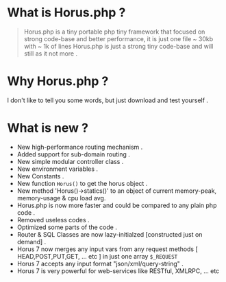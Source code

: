 What is Horus.php ?
=======
> Horus.php is a tiny portable php tiny framework that focused on strong code-base and better performance, it is just one file ~ 30kb with ~ 1k of lines
> Horus.php is just a strong tiny code-base and will still as it not more .

Why Horus.php ?
=======
I don't like to tell you some words, but just download and test yourself .

What is new ?
=======
- New high-performance routing mechanism .
- Added support for sub-domain routing .
- New simple modular controller class .
- New environment variables .
- New Constants .
- New function `Horus()` to get the horus object .
- New method 'Horus()->statics()' to an object of current memory-peak, memory-usage & cpu load avg.
- Horus.php is now more faster and could be compared to any plain php code .
- Removed useless codes .
- Optimized some parts of the code .
- Router & SQL Classes are now lazy-initialzed [constructed just on demand] .
- Horus 7 now merges any input vars from any request methods [ HEAD,POST,PUT,GET, ... etc ] in just one array `$_REQUEST`
- Horus 7 accepts any input format "json/xml/query-string" .
- Horus 7 is very powerful for web-services like RESTful, XMLRPC, ... etc

